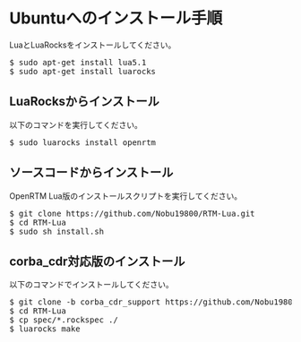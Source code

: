 # Ubuntuへのインストール手順

LuaとLuaRocksをインストールしてください。

<pre>
$ sudo apt-get install lua5.1
$ sudo apt-get install luarocks
</pre>

<!-- 
LuaSocket、LOOP、OiL、LuaLoggingをインストールしてください。
OiLのインストールだけで、LuaSocketとLOOPは自動的にインストールされるかもしれません。


<pre>
$ sudo luarocks install luasocket
$ sudo luarocks install loop
$ sudo luarocks install luaidl
$ sudo luarocks install oil
$ sudo luarocks install lualogging
$ sudo luarocks install uuid
</pre>
 -->

## LuaRocksからインストール
以下のコマンドを実行してください。

<pre>
$ sudo luarocks install openrtm
</pre>


## ソースコードからインストール
OpenRTM Lua版のインストールスクリプトを実行してください。

<pre>
$ git clone https://github.com/Nobu19800/RTM-Lua.git
$ cd RTM-Lua
$ sudo sh install.sh
</pre>

## corba_cdr対応版のインストール
以下のコマンドでインストールしてください。

<pre>
$ git clone -b corba_cdr_support https://github.com/Nobu19800/RTM-Lua
$ cd RTM-Lua
$ cp spec/*.rockspec ./
$ luarocks make
</pre>
